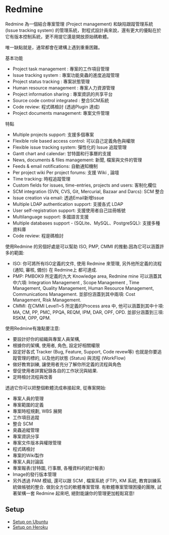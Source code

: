 # Redmine

Redmine 為一個結合專案管理 (Project management) 和缺陷跟蹤管理系統 (Issue tracking system) 的管理系統，對程式設計員來說，還有更大的優點在於它有版本控制系統，更不用提它還是開放原始碼軟體。

唯一缺點就是，通常都會在建構上遇到重重困難。

基本功能

* Project task management : 專案的工作項目管理
* Issue tracking system : 專案功能臭蟲的進度追蹤管理
* Project status tracking : 專案狀態管理
* Human resource management : 專案人力資源管理
* Project information sharing : 專案資訊的共享平台
* Source code control integrated : 整合SCM系統
* Code review: 程式碼檢討 (透過Plugin 達成)
* Project documents management: 專案文件管理

特點

* Multiple projects support: 支援多個專案
* Flexible role based access control: 可以自己定義角色與權限
* Flexible issue tracking system: 彈性化的 Issue 追蹤管理
* Gantt chart and calendar: 甘特圖和行事曆的支援
* News, documents & files management: 新聞, 檔案與文件的管理
* Feeds & email notifications: 自動通知機制
* Per project wiki Per project forums: 支援 Wiki , 論壇
* Time tracking: 時程追蹤管理
* Custom fields for issues, time-entries, projects and users: 客制化欄位
* SCM integration (SVN, CVS, Git, Mercurial, Bazaar and Darcs): SCM 整合
* Issue creation via email: 透過Email新增Issue
* Multiple LDAP authentication support: 支援各式 LDAP
* User self-registration support: 支援使用者自己註冊帳號
* Multilanguage support: 多國語言支援
* Multiple databases support - (SQLite、MySQL、PostgreSQL): 支援多種資料庫
* Code review: 程是碼檢討

使用Redmine 的另個好處是可以幫助 ISO, PMP, CMMI 的推動.因為它可以涵蓋許多的範圍:

* ISO: 你可將所有ISO定義的文件, 使用 Redmine 來管理, 另外他所定義的流程 (通知, 審核, 備份) 在 Redmine上 都可達成.
* PMP: PMBOK9 所定義的九大 Knowledge area, Redmine mine 可以涵蓋其中六項: Integration Management , Scope Management , Time Management, Quality Management, Human Resource Management, Communications Management. 並部份涵蓋到其中兩項: Cost Management, Risk Management.
* CMMI: 在CMMI Level1~5 所定義的Process area 中, 他可以涵蓋到其中十項: MA, CM, PP, PMC, PPQA, REQM, IPM, DAR, OPF, OPD. 並部分涵蓋到三項: RSKM, OPP, QPM.

使用Redmine有幾點要注意:

* 要設計好你的組織與專案人員架構,
* 根據你的架構, 使用者, 角色, 設定好相關權限
* 設定好各式 Tracker (Bug, Feature, Support, Code revew等) 也就是你要追蹤管理的標的, 以及他的狀態 (Status) 與流程 (WorkFlow)
* 做好教育訓練, 讓使用者充分了解你所定義的流程與角色
* 督促使用者詳實紀錄各自的工作狀況與結果.
* 定時檢討流程與改善

透過它你可以把整個軟體流成串接起來, 從專案開始:

* 專案人員的管理
* 專案範圍的定義
* 專案時程規劃, WBS 展開
* 工作項目追蹤
* 整合 SCM
* 臭蟲追縱管理
* 專案資訊分享
* 專案文件版本與權限管理
* 程式碼檢討
* 專案的Wiki製作
* 專案人員討論區
* 專案報表(甘特圖, 行事曆, 各種資料的統計報表)
* Image的發行版本管理
* 另外透過 PAM 模組, 還可以跟 SCM , 檔案系統 (FTP), KM 系統, 教育訓練系統做帳號的整合. 做到全方位的軟體專案管理. 有軟體專案管理困擾的團隊, 試著架構一套 Redmine 起來吧, 絕對能讓你的管理更加輕鬆寫意!

## Setup

* [Setup on Ubuntu](setup-on-ubuntu.md)
* [Setup on Heroku](setup-on-heroku.md)
